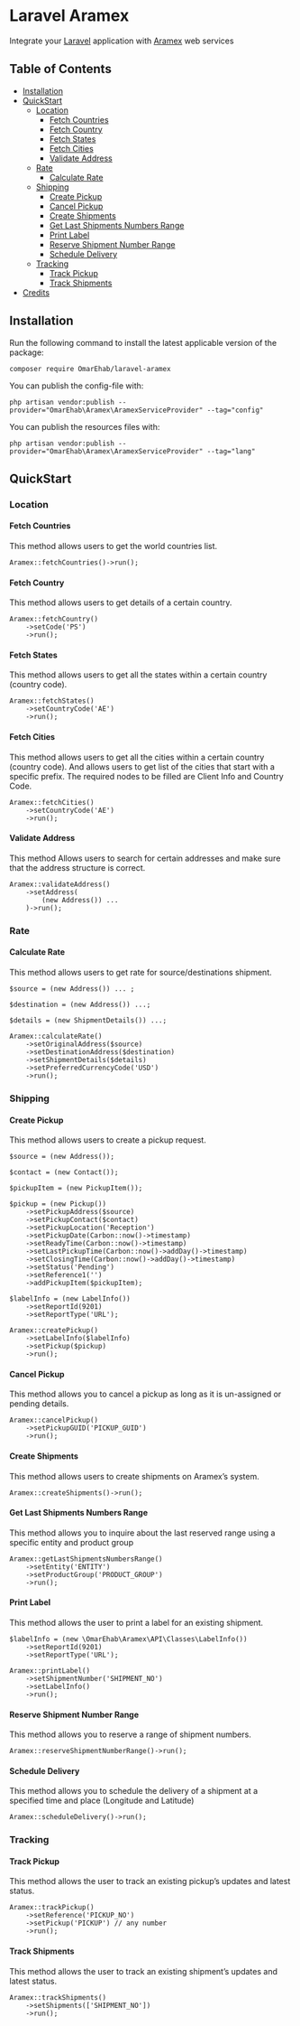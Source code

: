 # Laravel Aramex

Integrate your [Laravel](https://laravel.com) application with [Aramex](https://www.aramex.com/us/en) web services

## Table of Contents

* [Installation](#installation)
* [QuickStart](#quickstart)
    * [Location](#location)
        * [Fetch Countries](#fetch-countries)
        * [Fetch Country](#fetch-country)
        * [Fetch States](#fetch-states)
        * [Fetch Cities](#fetch-cities)
        * [Validate Address](#validate-address)
    * [Rate](#rate)
        * [Calculate Rate](#calculate-rate)
    * [Shipping](#shipping)
        * [Create Pickup](#create-pickup)
        * [Cancel Pickup](#cancel-Pickup)
        * [Create Shipments](#create-shipments)
        * [Get Last Shipments Numbers Range](#get-last-shipments-numbers-range)
        * [Print Label](#print-label)
        * [Reserve Shipment Number Range](#reserve-shipment-number-range)
        * [Schedule Delivery](#schedule-delivery)
    * [Tracking](#tracking)
        * [Track Pickup](#track-pickup)
        * [Track Shipments](#track-shipments)
* [Credits](#credits)

## Installation

Run the following command to install the latest applicable version of the package: 
    
    composer require OmarEhab/laravel-aramex

You can publish the config-file with:

    php artisan vendor:publish --provider="OmarEhab\Aramex\AramexServiceProvider" --tag="config"

You can publish the resources files with:

    php artisan vendor:publish --provider="OmarEhab\Aramex\AramexServiceProvider" --tag="lang"

## QuickStart

### Location

#### Fetch Countries
This method allows users to get the world countries list.

    Aramex::fetchCountries()->run();

#### Fetch Country
This method allows users to get details of a certain country. 

    Aramex::fetchCountry()
        ->setCode('PS')
        ->run();

#### Fetch States
This method allows users to get all the states within a certain country (country code).

    Aramex::fetchStates()
        ->setCountryCode('AE')
        ->run();

#### Fetch Cities
This method allows users to get all the cities within a certain country (country code). And allows users to get list of the cities that start with a specific prefix. The required nodes to be filled are Client Info and Country Code. 

    Aramex::fetchCities()
        ->setCountryCode('AE')
        ->run();

#### Validate Address
This method Allows users to search for certain addresses and make sure that the address structure is correct. 
 
    Aramex::validateAddress()
        ->setAddress(
            (new Address()) ...
        )->run();

### Rate

#### Calculate Rate
This method allows users to get rate for source/destinations shipment.

    $source = (new Address()) ... ;

    $destination = (new Address()) ...;

    $details = (new ShipmentDetails()) ...;

    Aramex::calculateRate()
        ->setOriginalAddress($source)
        ->setDestinationAddress($destination)
        ->setShipmentDetails($details)
        ->setPreferredCurrencyCode('USD')
        ->run();

### Shipping

#### Create Pickup
This method allows users to create a pickup request.

    $source = (new Address());
    
    $contact = (new Contact());
        
    $pickupItem = (new PickupItem());
    
    $pickup = (new Pickup())
        ->setPickupAddress($source)
        ->setPickupContact($contact)
        ->setPickupLocation('Reception')
        ->setPickupDate(Carbon::now()->timestamp)
        ->setReadyTime(Carbon::now()->timestamp)
        ->setLastPickupTime(Carbon::now()->addDay()->timestamp)
        ->setClosingTime(Carbon::now()->addDay()->timestamp)
        ->setStatus('Pending')
        ->setReference1('')
        ->addPickupItem($pickupItem);
        
    $labelInfo = (new LabelInfo())
        ->setReportId(9201)
        ->setReportType('URL');
        
    Aramex::createPickup()
        ->setLabelInfo($labelInfo)
        ->setPickup($pickup)
        ->run();

#### Cancel Pickup
This method allows you to cancel a pickup as long as it is un-assigned or pending details.

    Aramex::cancelPickup()
        ->setPickupGUID('PICKUP_GUID')
        ->run();

#### Create Shipments
This method allows users to create shipments on Aramex’s system.

    Aramex::createShipments()->run();

#### Get Last Shipments Numbers Range
This method allows you to inquire about the last reserved range using a specific entity and product group

    Aramex::getLastShipmentsNumbersRange()
        ->setEntity('ENTITY')
        ->setProductGroup('PRODUCT_GROUP')
        ->run();

#### Print Label
This method allows the user to print a label for an existing shipment.

    $labelInfo = (new \OmarEhab\Aramex\API\Classes\LabelInfo())
        ->setReportId(9201)
        ->setReportType('URL');
        
    Aramex::printLabel()
        ->setShipmentNumber('SHIPMENT_NO')
        ->setLabelInfo()
        ->run();

#### Reserve Shipment Number Range
This method allows you to reserve a range of shipment numbers.

    Aramex::reserveShipmentNumberRange()->run();

#### Schedule Delivery
This method allows you to schedule the delivery of a shipment at a specified time and place (Longitude and Latitude)

    Aramex::scheduleDelivery()->run();

### Tracking

#### Track Pickup
This method allows the user to track an existing pickup’s updates and latest status.

    Aramex::trackPickup()
        ->setReference('PICKUP_NO')
        ->setPickup('PICKUP') // any number
        ->run();

#### Track Shipments
This method allows the user to track an existing shipment’s updates and latest status.

    Aramex::trackShipments()
        ->setShipments(['SHIPMENT_NO'])
        ->run();
